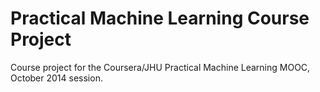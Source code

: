 Practical Machine Learning Course Project
=========================================

Course project for the Coursera/JHU Practical Machine Learning MOOC, October 2014 session.
